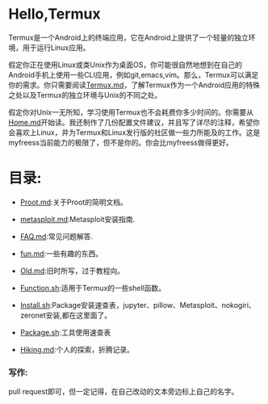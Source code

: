 # Hello,Termux

Termux是一个Android上的终端应用，它在Android上提供了一个轻量的独立环境，用于运行Linux应用。

假定你正在使用Linux或类Unix作为桌面OS，你可能很自然地想到在自己的Android手机上使用一些CLI应用，例如git,emacs,vim。那么，Termux可以满足你的需求。你只需要阅读[Termux.md](https://github.com/myfreess/Mytermuxdoc/wiki/Termux)，了解Termux作为一个Android应用的特殊之处以及Termux的独立环境与Unix的不同之处。


假定你对Unix一无所知，学习使用Termux也不会耗费你多少时间的。你需要从[Home.md](https://github.com/myfreess/Mytermuxdoc/blob/master/Home.md)开始读。我还制作了几份配置文件建议，并且写了详尽的注释，希望你会喜欢上Linux，并为Termux和Linux发行版的社区做一些力所能及的工作。这是myfreess当前能力的极限了，但不是你的。你会比myfreess做得更好。

# 目录:

+ [Proot.md](https://github.com/myfreess/Mytermuxdoc/wiki/Proot):关于Proot的简明文档。

+ [metasploit.md](https://github.com/myfreess/Mytermuxdoc/wiki/metasploit):Metasploit安装指南.

+ [FAQ.md](https://github.com/myfreess/Mytermuxdoc/wiki/FAQ):常见问题解答.

+ [fun.md](https://github.com/myfreess/Mytermuxdoc/blob/master/fun.md):一些有趣的东西。

+ [Old.md](https://github.com/myfreess/Mytermuxdoc/blob/master/Old_README.md):旧时所写，过于教程向。

+ [Function.sh](https://github.com/myfreess/Mytermuxdoc/blob/master/Function.sh):适用于Termux的一些shell函数。

+ [Install.sh](https://github.com/myfreess/Mytermuxdoc/blob/master/Install.sh):Package安装速查表，jupyter、pillow、Metasploit、nokogiri、zeronet安装,都在这里面了。

+ [Package.sh](https://github.com/myfreess/Mytermuxdoc/blob/master/Package.sh):工具使用速查表

+ [Hiking.md](https://github.com/myfreess/Mytermuxdoc/blob/master/Hiking.md):个人的探索，折腾记录。

### 写作:

pull request即可，但一定记得，在自己改动的文本旁边标上自己的名字。



